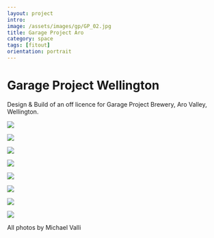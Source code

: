 ```yaml
---
layout: project
intro:  
image: /assets/images/gp/GP_02.jpg
title: Garage Project Aro
category: space
tags: [fitout]
orientation: portrait
---
```


# Garage Project Wellington
Design & Build of an off licence for Garage Project Brewery, Aro Valley, Wellington. 

![](/assets/images/gp/GP_03.jpg)

![](/assets/images/gp/GP_01.jpg)

![](/assets/images/gp/GP_04.jpg)

![](/assets/images/gp/GP_10.jpg)

![](/assets/images/gp/GP_02.jpg)

![](/assets/images/gp/GP_05.jpg)

![](/assets/images/gp/GP_06.jpg)

![](/assets/images/gp/GP_07.jpg)

All photos by Michael Valli
